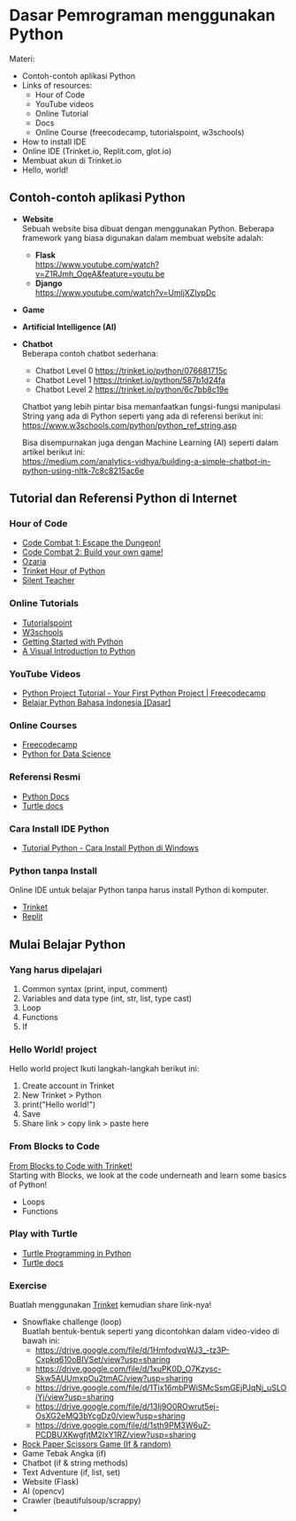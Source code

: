 # Dasar Pemrograman menggunakan Python
  
Materi:
- Contoh-contoh aplikasi Python
- Links of resources:
  - Hour of Code
  - YouTube videos
  - Online Tutorial
  - Docs
  - Online Course (freecodecamp, tutorialspoint, w3schools)
- How to install IDE
- Online IDE (Trinket.io, Replit.com, glot.io)
- Membuat akun di Trinket.io
- Hello, world!

## Contoh-contoh aplikasi Python
- **Website**  
  Sebuah website bisa dibuat dengan menggunakan Python. Beberapa framework yang biasa digunakan dalam membuat website adalah:
  - **Flask**  
  https://www.youtube.com/watch?v=Z1RJmh_OqeA&feature=youtu.be
  - **Django**  
  https://www.youtube.com/watch?v=UmljXZIypDc
- **Game**  
- **Artificial Intelligence (AI)**  
- **Chatbot**  
  Beberapa contoh chatbot sederhana:
  - Chatbot Level 0 https://trinket.io/python/076681715c 
  - Chatbot Level 1 https://trinket.io/python/587b1d24fa 
  - Chatbot Level 2 https://trinket.io/python/6c7bb8c19e
  
  Chatbot yang lebih pintar bisa memanfaatkan fungsi-fungsi manipulasi String yang ada di Python seperti yang ada di referensi berikut ini:  
  https://www.w3schools.com/python/python_ref_string.asp 
  
  Bisa disempurnakan juga dengan Machine Learning (AI) seperti dalam artikel berikut ini:  
  https://medium.com/analytics-vidhya/building-a-simple-chatbot-in-python-using-nltk-7c8c8215ac6e  

## Tutorial dan Referensi Python di Internet

### Hour of Code
- [Code Combat 1: Escape the Dungeon!](https://hourofcode.com/cocom)
- [Code Combat 2: Build your own game!](https://hourofcode.com/cocomgame)
- [Ozaria](https://hourofcode.com/ozaria)
- [Trinket Hour of Python](https://hourofpython.trinket.io/)
- [Silent Teacher](https://silentteacher.toxicode.fr/hour_of_code.html?theme=basic_python)

### Online Tutorials
- [Tutorialspoint](http://tutorialspoint.com/python)
- [W3schools](https://www.w3schools.com/python/)
- [Getting Started with Python](https://docs.trinket.io/getting-started-with-python)
- [A Visual Introduction to Python](https://hourofpython.trinket.io/a-visual-introduction-to-python)

### YouTube Videos
- [Python Project Tutorial - Your First Python Project | Freecodecamp](https://www.youtube.com/watch?v=_ZqAVck-WeM)
- [Belajar Python Bahasa Indonesia [Dasar]](https://www.youtube.com/watch?v=iA8lLwmtKQM&list=PLZS-MHyEIRo7cgStrKAMhgnOT66z2qKz1&index=2)

### Online Courses
- [Freecodecamp](http://freecodecamp.org/)
- [Python for Data Science](https://cognitiveclass.ai/courses/python-for-data-science)

### Referensi Resmi
- [Python Docs](http://docs.python.org/3.7)
- [Turtle docs](https://docs.python.org/3/library/turtle.html)

### Cara Install IDE Python
- [Tutorial Python - Cara Install Python di Windows](https://www.youtube.com/watch?v=92Gi-d-DtCY)

### Python tanpa Install
Online IDE untuk belajar Python tanpa harus install Python di komputer.
- [Trinket](https://www.youtube.com/watch?v=uaJkITygSz4)
- [Replit](https://replit.com)

## Mulai Belajar Python

### Yang harus dipelajari
1. Common syntax (print, input, comment)
2. Variables and data type (int, str, list, type cast)
3. Loop
4. Functions
5. If

### Hello World! project
Hello world project
Ikuti langkah-langkah berikut ini:
1. Create account in Trinket
2. New Trinket > Python
3. print("Hello world!")
4. Save
5. Share link > copy link > paste here

### From Blocks to Code
[From Blocks to Code with Trinket!](https://hourofpython.trinket.io/from-blocks-to-code-with-trinket)  
Starting with Blocks, we look at the code underneath and learn some basics of Python!
- Loops
- Functions

### Play with Turtle
- [Turtle Programming in Python](https://www.tutorialspoint.com/turtle-programming-in-python)
- [Turtle docs](https://docs.python.org/3/library/turtle.html)

### Exercise
Buatlah menggunakan [Trinket](https://trinket.io/) kemudian share link-nya!
- Snowflake challenge (loop)  
Buatlah bentuk-bentuk seperti yang dicontohkan dalam video-video di bawah ini:
  -    https://drive.google.com/file/d/1HmfodvqWJ3_-tz3P-Cxpkq610oBIVSet/view?usp=sharing
  -    https://drive.google.com/file/d/1xuPK0D_O7Kzysc-Skw5AUUmxpOu2tmAC/view?usp=sharing
  -    https://drive.google.com/file/d/1Tix16mbPWiSMcSsmGEjPJqNj_uSLOiYj/view?usp=sharing
  -    https://drive.google.com/file/d/13Ij9O0ROwrut5ej-OsXG2eMQ3bYcgDz0/view?usp=sharing
  -    https://drive.google.com/file/d/1sth9PM3W6uZ-PCDBUXKwgfjtM2lxY1RZ/view?usp=sharing  
 - [Rock Paper Scissors Game (If & random)](https://thehelloworldprogram.com/python/python-game-rock-paper-scissors/)
 - Game Tebak Angka (if)
 - Chatbot (if & string methods)
 - Text Adventure (if, list, set)
 - Website (Flask)
 - AI (opencv)
 - Crawler (beautifulsoup/scrappy)
 - 


